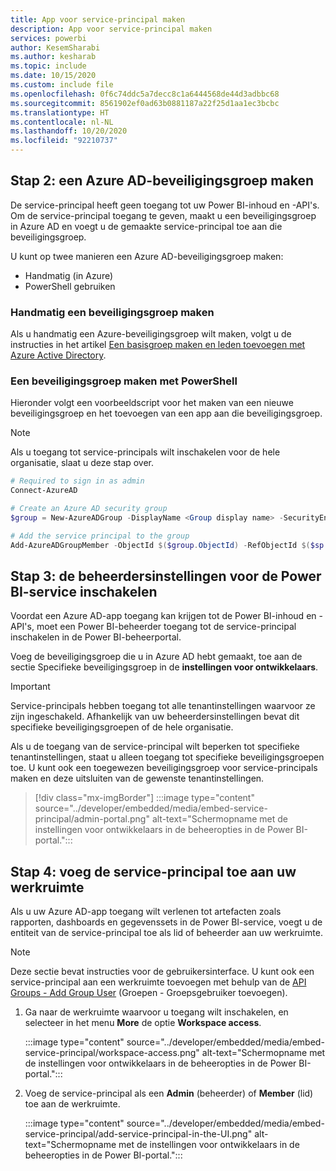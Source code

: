 ```yaml
---
title: App voor service-principal maken
description: App voor service-principal maken
services: powerbi
author: KesemSharabi
ms.author: kesharab
ms.topic: include
ms.date: 10/15/2020
ms.custom: include file
ms.openlocfilehash: 0f6c74ddc5a7decc8c1a6444568de44d3adbbc68
ms.sourcegitcommit: 8561902ef0ad63b0881187a22f25d1aa1ec3bcbc
ms.translationtype: HT
ms.contentlocale: nl-NL
ms.lasthandoff: 10/20/2020
ms.locfileid: "92210737"
---
```

## <a name="step-2---create-an-azure-ad-security-group"></a>Stap 2: een Azure AD-beveiligingsgroep maken

De service-principal heeft geen toegang tot uw Power BI-inhoud en -API's. Om de service-principal toegang te geven, maakt u een beveiligingsgroep in Azure AD en voegt u de gemaakte service-principal toe aan die beveiligingsgroep.

U kunt op twee manieren een Azure AD-beveiligingsgroep maken:
* Handmatig (in Azure)
* PowerShell gebruiken

### <a name="create-a-security-group-manually"></a>Handmatig een beveiligingsgroep maken

Als u handmatig een Azure-beveiligingsgroep wilt maken, volgt u de instructies in het artikel [Een basisgroep maken en leden toevoegen met Azure Active Directory](/azure/active-directory/fundamentals/active-directory-groups-create-azure-portal). 

### <a name="create-a-security-group-using-powershell"></a>Een beveiligingsgroep maken met PowerShell

Hieronder volgt een voorbeeldscript voor het maken van een nieuwe beveiligingsgroep en het toevoegen van een app aan die beveiligingsgroep.

>[!NOTE]
>Als u toegang tot service-principals wilt inschakelen voor de hele organisatie, slaat u deze stap over.

```powershell
# Required to sign in as admin
Connect-AzureAD

# Create an Azure AD security group
$group = New-AzureADGroup -DisplayName <Group display name> -SecurityEnabled $true -MailEnabled $false -MailNickName notSet

# Add the service principal to the group
Add-AzureADGroupMember -ObjectId $($group.ObjectId) -RefObjectId $($sp.ObjectId)
```

## <a name="step-3---enable-the-power-bi-service-admin-settings"></a>Stap 3: de beheerdersinstellingen voor de Power BI-service inschakelen

Voordat een Azure AD-app toegang kan krijgen tot de Power BI-inhoud en -API's, moet een Power BI-beheerder toegang tot de service-principal inschakelen in de Power BI-beheerportal.

Voeg de beveiligingsgroep die u in Azure AD hebt gemaakt, toe aan de sectie Specifieke beveiligingsgroep in de **instellingen voor ontwikkelaars**.

>[!IMPORTANT]
>Service-principals hebben toegang tot alle tenantinstellingen waarvoor ze zijn ingeschakeld. Afhankelijk van uw beheerdersinstellingen bevat dit specifieke beveiligingsgroepen of de hele organisatie.
>
>Als u de toegang van de service-principal wilt beperken tot specifieke tenantinstellingen, staat u alleen toegang tot specifieke beveiligingsgroepen toe. U kunt ook een toegewezen beveiligingsgroep voor service-principals maken en deze uitsluiten van de gewenste tenantinstellingen.

>[!div class="mx-imgBorder"]
>:::image type="content" source="../developer/embedded/media/embed-service-principal/admin-portal.png" alt-text="Schermopname met de instellingen voor ontwikkelaars in de beheeropties in de Power BI-portal.":::

## <a name="step-4---add-the-service-principal-to-your-workspace"></a>Stap 4: voeg de service-principal toe aan uw werkruimte

Als u uw Azure AD-app toegang wilt verlenen tot artefacten zoals rapporten, dashboards en gegevenssets in de Power BI-service, voegt u de entiteit van de service-principal toe als lid of beheerder aan uw werkruimte.

>[!NOTE]
>Deze sectie bevat instructies voor de gebruikersinterface. U kunt ook een service-principal aan een werkruimte toevoegen met behulp van de [API Groups - Add Group User](/rest/api/power-bi/groups/addgroupuser) (Groepen - Groepsgebruiker toevoegen).

1. Ga naar de werkruimte waarvoor u toegang wilt inschakelen, en selecteer in het menu **More** de optie **Workspace access**.

    :::image type="content" source="../developer/embedded/media/embed-service-principal/workspace-access.png" alt-text="Schermopname met de instellingen voor ontwikkelaars in de beheeropties in de Power BI-portal.":::

2. Voeg de service-principal als een **Admin** (beheerder) of **Member** (lid) toe aan de werkruimte.

    :::image type="content" source="../developer/embedded/media/embed-service-principal/add-service-principal-in-the-UI.png" alt-text="Schermopname met de instellingen voor ontwikkelaars in de beheeropties in de Power BI-portal.":::